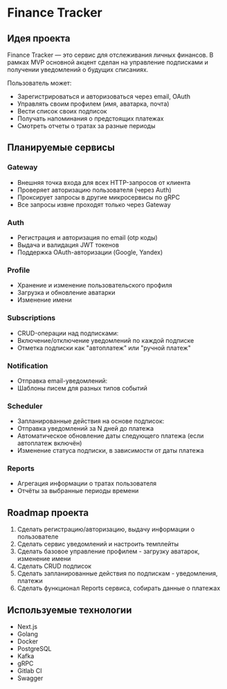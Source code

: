 # Finance Tracker

## Идея проекта

Finance Tracker — это сервис для отслеживания личных финансов. В рамках MVP основной акцент сделан на управление подписками и получении уведомлений о будущих списаниях.

Пользователь может:

- Зарегистрироваться и авторизоваться через email, OAuth
- Управлять своим профилем (имя, аватарка, почта)
- Вести список своих подписок
- Получать напоминания о предстоящих платежах
- Смотреть отчеты о тратах за разные периоды

## Планируемые сервисы

### Gateway

- Внешняя точка входа для всех HTTP-запросов от клиента
- Проверяет авторизацию пользователя (через Auth)
- Проксирует запросы в другие микросервисы по gRPC
- Все запросы извне проходят только через Gateway

### Auth

- Регистрация и авторизация по email (otp коды)
- Выдача и валидация JWT токенов
- Поддержка OAuth-авторизации (Google, Yandex)

### Profile

- Хранение и изменение пользовательского профиля
- Загрузка и обновление аватарки
- Изменение имени

### Subscriptions

- CRUD-операции над подписками:
- Включение/отключение уведомлений по каждой подписке
- Отметка подписки как "автоплатеж" или "ручной платеж"

### Notification

- Отправка email-уведомлений:
- Шаблоны писем для разных типов событий

### Scheduler

- Запланированные действия на основе подписок:
- Отправка уведомлений за N дней до платежа
- Автоматическое обновление даты следующего платежа (если автоплатеж включён)
- Изменение статуса подписки, в зависимости от даты платежа

### Reports

- Агрегация информации о тратах пользователя
- Отчёты за выбранные периоды времени

## Roadmap проекта

1. Сделать регистрацию/авторизацию, выдачу информации о пользователе
2. Сделать сервис уведомлений и настроить темплейты
3. Сделать базовое управление профилем - загрузку аватарок, изменение имени
4. Сделать CRUD подписок
5. Сделать запланированные действия по подпискам - уведомления, платежи
6. Сделать функционал Reports сервиса, собирать данные о платежах

## Используемые технологии

- Next.js
- Golang
- Docker
- PostgreSQL
- Kafka
- gRPC
- Gitlab CI
- Swagger

